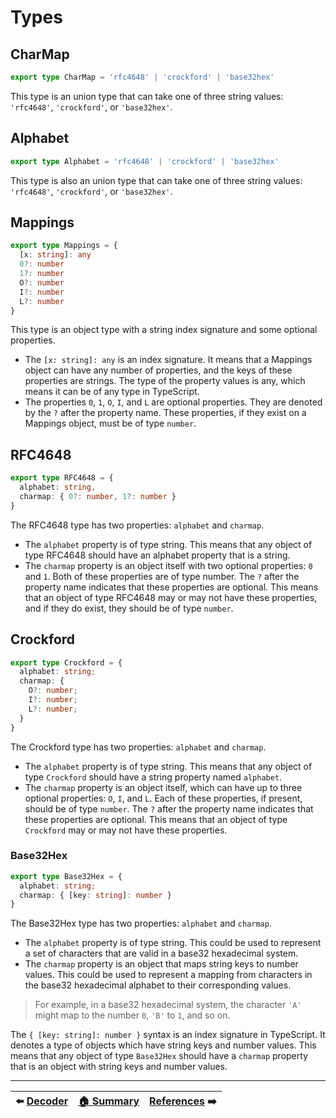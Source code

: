 # Types

## CharMap

```ts
export type CharMap = 'rfc4648' | 'crockford' | 'base32hex'
```

This type is an union type that can take one of three string values: `'rfc4648'`, `'crockford'`, or `'base32hex'`.

## Alphabet

```ts
export type Alphabet = 'rfc4648' | 'crockford' | 'base32hex'
```

This type is also an union type that can take one of three string values: `'rfc4648'`, `'crockford'`, or `'base32hex'`.

## Mappings

```ts
export type Mappings = {
  [x: string]: any
  0?: number
  1?: number
  O?: number
  I?: number
  L?: number
}
```

This type is an object type with a string index signature and some optional properties.

- The `[x: string]: any` is an index signature. It means that a Mappings object can have any number of properties, and the keys of these properties are strings. The type of the property values is any, which means it can be of any type in TypeScript.
- The properties `0`, `1`, `O`, `I`, and `L` are optional properties. They are denoted by the `?` after the property name. These properties, if they exist on a Mappings object, must be of type `number`.

## RFC4648

```ts
export type RFC4648 = {
  alphabet: string,
  charmap: { 0?: number, 1?: number }
}
```

The RFC4648 type has two properties: `alphabet` and `charmap`.

- The `alphabet` property is of type string. This means that any object of type RFC4648 should have an alphabet property that is a string.
- The `charmap` property is an object itself with two optional properties: `0` and `1`. Both of these properties are of type number. The `?` after the property name indicates that these properties are optional. This means that an object of type RFC4648 may or may not have these properties, and if they do exist, they should be of type `number`.


## Crockford

```ts
export type Crockford = {
  alphabet: string;
  charmap: {
    O?: number;
    I?: number;
    L?: number;
  }
}
```

The Crockford type has two properties: `alphabet` and `charmap`.

- The `alphabet` property is of type string. This means that any object of type `Crockford` should have a string property named `alphabet`.
- The `charmap` property is an object itself, which can have up to three optional properties: `O`, `I`, and `L`. Each of these properties, if present, should be of type `number`. The `?` after the property name indicates that these properties are optional. This means that an object of type `Crockford` may or may not have these properties.

### Base32Hex

```ts
export type Base32Hex = {
  alphabet: string;
  charmap: { [key: string]: number }
}
```

The Base32Hex type has two properties: `alphabet` and `charmap`.

- The `alphabet` property is of type string. This could be used to represent a set of characters that are valid in a base32 hexadecimal system.
- The `charmap` property is an object that maps string keys to number values. This could be used to represent a mapping from characters in the base32 hexadecimal alphabet to their corresponding values.

> For example, in a base32 hexadecimal system, the character `'A'` might map to the number `0`, `'B'` to `1`, and so on.

The `{ [key: string]: number }` syntax is an index signature in TypeScript. It denotes a type of objects which have string keys and number values. This means that any object of type `Base32Hex` should have a `charmap` property that is an object with string keys and number values.

---

<p align="center">

| ⬅️ [Decoder](Decoder.md)| [🏠 Summary](Summary.md) | [References](References.md) ➡️|
|:-----------------------:|:-------------------------:|:------------------------------:|
</p>
